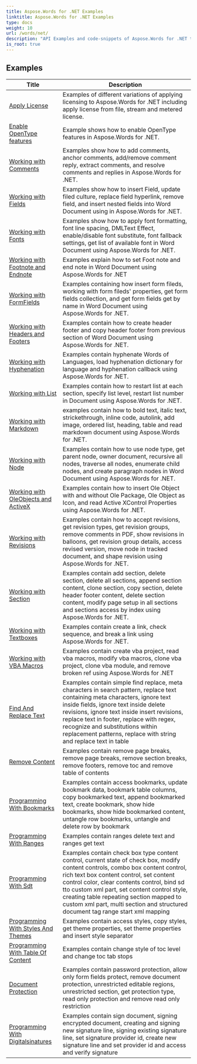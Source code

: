 ```yaml
---
title: Aspose.Words for .NET Examples
linktitle: Aspose.Words for .NET Examples
type: docs
weight: 10
url: /words/net/
description: "API Examples and code-snippets of Aspose.Words for .NET that includes creating, editing, converting, printing, and many more features usage of Word documents processing"
is_root: true
---
```


## Examples
| Title | Description |
| --- | --- | 
| [Apply License](./apply-license/) | Examples of different variations of applying licensing to Aspose.Words for .NET including apply license from file, stream and metered license. |  
| [Enable OpenType features](./enable-opentype-features/) | Example shows how to enable OpenType features in Aspose.Words for .NET. |  
| [Working with Comments](./working-with-comments/) | Examples show how to add comments, anchor comments, add/remove comment reply, extract comments, and resolve comments and replies in Aspose.Words for .NET. |  
| [Working with Fields](./working-with-fields/) | Examples show how to insert Field, update filed culture, replace field hyperlink, remove field, and insert nested fields into Word Document using in Aspose.Words for .NET. |  
| [Working with Fonts](./working-with-fonts/) | Examples show how to apply font formatting, font line spacing, DMLText Effect, enable/disable font substitute, font fallback settings, get list of available font in Word Document using Aspose.Words for .NET. |  
| [Working with Footnote and Endnote](./working-with-footnote-and-endnote/) | Examples explain how to set Foot note and end note in Word Document using Aspose.Words for .NET |  
| [Working with FormFields](./working-with-formfields/) | Examples containing how insert form fileds, working with form fileds' properties, get form fields collection, and get form fields get by name in Word Document using Aspose.Words for .NET. |  
| [Working with Headers and Footers](./working-with-headers-and-footers/) | Examples contain how to create header footer and copy header footer from previous section of Word Document using Aspose.Words for .NET. |  
| [Working with Hyphenation](./working-with-hyphenation/) | Examples contain hyphenate Words of Languages, load hyphenation dictionary for language and hyphenation callback using Aspose.Words for .NET. |  
| [Working with List](./working-with-list/) | Examples contain how to restart list at each section, specify list level, restart list number in Document using Aspose.Words for .NET. |  
| [Working with Markdown](./working-with-markdown/) | examples contain how to bold text, italic text, strickethrough, inline code, autolink, add image, ordered list, heading, table and read markdown document using Aspose.Words for .NET. |  
| [Working with Node](./working-with-node/) | Examples contain how to use node type, get parent node, owner document, recursive all nodes, traverse all nodes, enumerate child nodes, and create paragraph nodes in Word Document using Aspose.Words for .NET. |  
| [Working with OleObjects and ActiveX](./working-with-oleobjects-and-activex/) | Examples contain how to insert Ole Object with and without Ole Package, Ole Object as Icon, and read Active XControl Properties using Aspose.Words for .NET. |  
| [Working with Revisions](./working-with-revisions/) | Examples contain how to accept revisions, get revision types,  get revision groups,  remove comments in PDF,  show revisions in balloons, get revision group details, access revised version, move node in tracked document, and shape revision using Aspose.Words for .NET. |  
| [Working with Section](./working-with-section/) | Examples contain add section, delete section, delete all sections, append section content, clone section, copy section, delete header footer content, delete section content, modify page setup in all sections and sections access by index using Aspose.Words for .NET. |  
| [Working with Textboxes](./working-with-textboxes/) | Examples contain create a link, check sequence, and break a link using Aspose.Words for .NET. |  
| [Working with VBA Macros](./working-with-vba-macros/) | Examples contain create vba project, read vba macros, modify vba macros, clone vba project, clone vba module, and remove broken ref using Aspose.Words for .NET  |  
| [Find And Replace Text](./find-and-replace-text/) | Examples contain simple find replace, meta characters in search pattern, replace text containing meta characters, ignore text inside fields, ignore text inside delete revisions, ignore text inside insert revisions, replace text in footer, replace with regex, recognize and substitutions within replacement patterns, replace with string and replace text in table |  
| [Remove Content](./remove-content/) | Examples contain remove page breaks, remove page breaks, remove section breaks, remove footers, remove toc and remove table of contents |  
| [Programming With Bookmarks](./programming-with-bookmarks/) | Examples contain access bookmarks, update bookmark data, bookmark table columns, copy bookmarked text, append bookmarked text, create bookmark, show hide bookmarks, show hide bookmarked content, untangle row bookmarks, untangle and delete row by bookmark |  
| [Programming With Ranges](./programming-with-ranges/) | Examples contain ranges delete text and ranges get text |  
| [Programming With Sdt](./programming-with-sdt/) | Examples contain check box type content control, current state of check box, modify content controls, combo box content control, rich text box content control, set content control color, clear contents control, bind sd tto custom xml part, set content control style, creating table repeating section mapped to custom xml part, multi section and structured document tag range start xml mapping |  
| [Programming With Styles And Themes](./programming-with-styles-and-themes/) | Examples contain access styles, copy styles, get theme properties, set theme properties and insert style separator |  
| [Programming With Table Of Content](./programming-with-table-of-content/) | Examples contain change style of toc level and change toc tab stops |  
| [Document Protection](./document-protection/) | Examples contain password protection, allow only form fields protect, remove document protection, unrestricted editable regions, unrestricted section, get protection type, read only protection and remove read only restriction |  
| [Programming With Digitalsinatures](./programming-with-digitalsinatures/) | Examples contain sign document, signing encrypted document, creating and signing new signature line, signing existing signature line, set signature provider id, create new signature line and set provider id and access and verify signature |  
